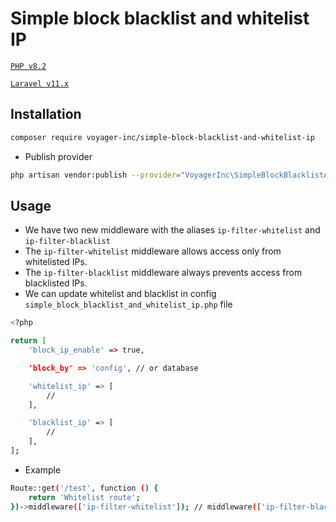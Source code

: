 # Simple block blacklist and whitelist IP

[`PHP v8.2`](https://php.net)

[`Laravel v11.x`](https://github.com/laravel/laravel)

## Installation

```bash
composer require voyager-inc/simple-block-blacklist-and-whitelist-ip
```

- Publish provider
```bash
php artisan vendor:publish --provider="VoyagerInc\SimpleBlockBlacklistAndWhiteListIp\ServiceProvider"
```

## Usage

- We have two new middleware with the aliases `ip-filter-whitelist` and `ip-filter-blacklist`
- The `ip-filter-whitelist` middleware allows access only from whitelisted IPs.
- The `ip-filter-blacklist` middleware always prevents access from blacklisted IPs.
- We can update whitelist and blacklist in config `simple_block_blacklist_and_whitelist_ip.php` file

```bash
<?php

return [
    'block_ip_enable' => true,

    'block_by' => 'config', // or database

    'whitelist_ip' => [
        //
    ],

    'blacklist_ip' => [
        //
    ],
];

```

- Example

```bash
Route::get('/test', function () {
    return 'Whitelist route';
})->middleware(['ip-filter-whitelist']); // middleware(['ip-filter-blacklist']
```